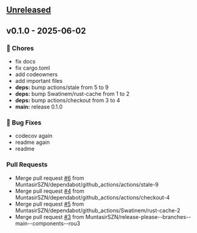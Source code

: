 <a name="unreleased"></a>
## [Unreleased]


<a name="v0.1.0"></a>
## v0.1.0 - 2025-06-02
### 🎨 Chores
- fix docs
- fix cargo.toml
- add codeowners
- add important files
- **deps:** bump actions/stale from 5 to 9
- **deps:** bump Swatinem/rust-cache from 1 to 2
- **deps:** bump actions/checkout from 3 to 4
- **main:** release 0.1.0

### 🐞 Bug Fixes
- codecov again
- readme again
- readme

### Pull Requests
- Merge pull request [#6](https://github.com/MuntasirSZN/rou3-rs/issues/6) from MuntasirSZN/dependabot/github_actions/actions/stale-9
- Merge pull request [#4](https://github.com/MuntasirSZN/rou3-rs/issues/4) from MuntasirSZN/dependabot/github_actions/actions/checkout-4
- Merge pull request [#5](https://github.com/MuntasirSZN/rou3-rs/issues/5) from MuntasirSZN/dependabot/github_actions/Swatinem/rust-cache-2
- Merge pull request [#3](https://github.com/MuntasirSZN/rou3-rs/issues/3) from MuntasirSZN/release-please--branches--main--components--rou3


[Unreleased]: https://github.com/MuntasirSZN/rou3-rs/compare/v0.1.0...HEAD
